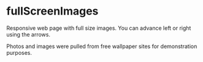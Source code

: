 # fullScreenImages
Responsive web page with full size images. You can advance left or right using the arrows.

Photos and images were pulled from free wallpaper sites for demonstration purposes.
